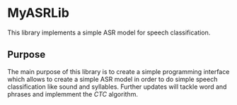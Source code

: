 # MyASRLib
This library implements a simple ASR model for speech classification.

## Purpose
The main purpose of this library is to create a simple programming interface which allows to
create a simple ASR model in order to do simple speech classification like sound and syllables.
Further updates will tackle word and phrases and implemment the _CTC_ algorithm.
